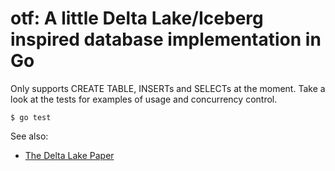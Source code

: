 # otf: A little Delta Lake/Iceberg inspired database implementation in Go

Only supports CREATE TABLE, INSERTs and SELECTs at the moment. Take a
look at the tests for examples of usage and concurrency control.

```
$ go test
```

See also:

* [The Delta Lake Paper](https://www.vldb.org/pvldb/vol13/p3411-armbrust.pdf)

